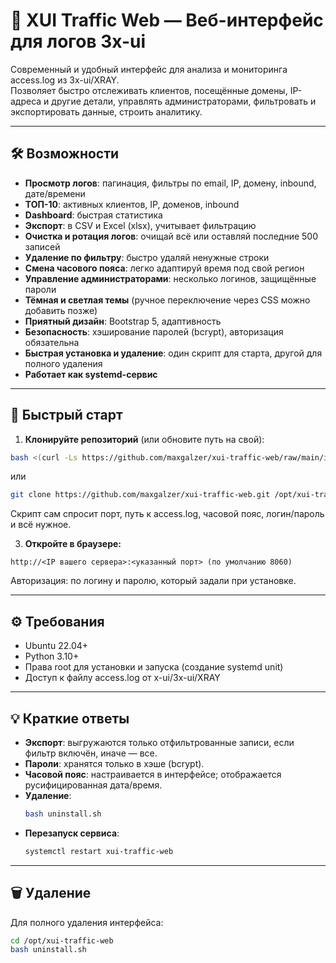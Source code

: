 # 🚦 XUI Traffic Web — Веб-интерфейс для логов 3x-ui

Современный и удобный интерфейс для анализа и мониторинга access.log из 3x-ui/XRAY.  
Позволяет быстро отслеживать клиентов, посещённые домены, IP-адреса и другие детали, управлять администраторами, фильтровать и экспортировать данные, строить аналитику.

---

## 🛠️ Возможности

- **Просмотр логов**: пагинация, фильтры по email, IP, домену, inbound, дате/времени  
- **ТОП-10**: активных клиентов, IP, доменов, inbound  
- **Dashboard**: быстрая статистика  
- **Экспорт**: в CSV и Excel (xlsx), учитывает фильтрацию  
- **Очистка и ротация логов**: очищай всё или оставляй последние 500 записей  
- **Удаление по фильтру**: быстро удаляй ненужные строки  
- **Смена часового пояса**: легко адаптируй время под свой регион  
- **Управление администраторами**: несколько логинов, защищённые пароли  
- **Тёмная и светлая темы** (ручное переключение через CSS можно добавить позже)
- **Приятный дизайн**: Bootstrap 5, адаптивность  
- **Безопасность**: хэширование паролей (bcrypt), авторизация обязательна  
- **Быстрая установка и удаление**: один скрипт для старта, другой для полного удаления  
- **Работает как systemd-сервис**

---

## 🚀 Быстрый старт

1. **Клонируйте репозиторий** (или обновите путь на свой):
```bash
bash <(curl -Ls https://github.com/maxgalzer/xui-traffic-web/raw/main/install.sh)
```
или

```bash
git clone https://github.com/maxgalzer/xui-traffic-web.git /opt/xui-traffic-web && bash /opt/xui-traffic-web/install.sh
```
Скрипт сам спросит порт, путь к access.log, часовой пояс, логин/пароль и всё нужное.

3. **Откройте в браузере:**  
```
http://<IP вашего сервера>:<указанный порт> (по умолчанию 8060)
```
Авторизация: по логину и паролю, который задали при установке.

---

## ⚙️ Требования

- Ubuntu 22.04+
- Python 3.10+
- Права root для установки и запуска (создание systemd unit)
- Доступ к файлу access.log от x-ui/3x-ui/XRAY

---

## 💡 Краткие ответы

- **Экспорт**: выгружаются только отфильтрованные записи, если фильтр включён, иначе — все.
- **Пароли**: хранятся только в хэше (bcrypt).
- **Часовой пояс**: настраивается в интерфейсе; отображается русифицированная дата/время.
- **Удаление**:  
    ```bash
    bash uninstall.sh
    ```
- **Перезапуск сервиса**:  
    ```bash
    systemctl restart xui-traffic-web
    ```

---
## 🗑️ Удаление

Для полного удаления интерфейса:

```bash
cd /opt/xui-traffic-web
bash uninstall.sh
